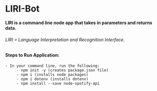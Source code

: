 # LIRI-Bot
**LIRI is a command line node app that takes in parameters and returns data.**
###### LIRI = Language Interpretation and Recognition Interface. 

#### Steps to Run Application:
```
- In your command line, run the following:
     - npm init -y (creates package.json file)
     - npm i (installs node packages)
     - npm i dotenv (installs dotenv)
     - npm install --save node-spotify-api
```
